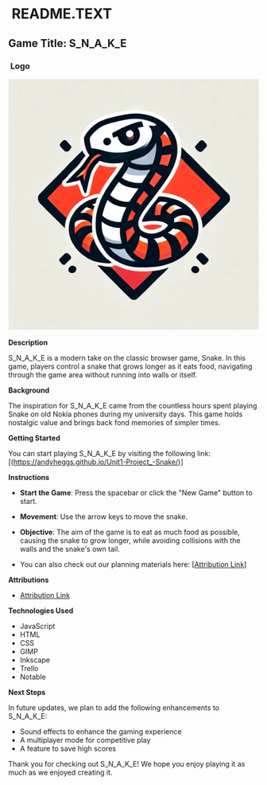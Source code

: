#  **README.TEXT**

## **Game Title: S\_N\_A\_K\_E**

###  **Logo**

![image.png](https://github.com/andyheggs/Unit1-Project_-Snake/blob/main/logo.png)

**Description**

S\_N\_A\_K\_E is a modern take on the classic browser game, Snake. In this game, players control a snake that grows longer as it eats food, navigating through the game area without running into walls or itself.

**Background**

The inspiration for S\_N\_A\_K\_E came from the countless hours spent playing Snake on old Nokia phones during my university days. This game holds nostalgic value and brings back fond memories of simpler times.

**Getting Started**

You can start playing S\_N\_A\_K\_E by visiting the following link: [(https://andyheggs.github.io/Unit1-Project_-Snake/)]

**Instructions**

- **Start the Game**: Press the spacebar or click the "New Game" button to start.
- **Movement**: Use the arrow keys to move the snake.
- **Objective**: The aim of the game is to eat as much food as possible, causing the snake to grow longer, while avoiding collisions with the walls and the snake's own tail.

- You can also check out our planning materials here: [[Attribution Link](https://trello.com/invite/b/iBNjMYRw/ATTI0ece74ebb153fb09aeb1d180b7a60770B9F54182/seb-unit1-project-browserbasedgame "‌")]

**Attributions**

- [Attribution Link](https://trello.com/invite/b/iBNjMYRw/ATTI0ece74ebb153fb09aeb1d180b7a60770B9F54182/seb-unit1-project-browserbasedgame "‌")

**Technologies Used**

- JavaScript
- HTML
- CSS
- GIMP
- Inkscape
- Trello
- Notable

**Next Steps**

In future updates, we plan to add the following enhancements to S\_N\_A\_K\_E:

- Sound effects to enhance the gaming experience
- A multiplayer mode for competitive play
- A feature to save high scores

Thank you for checking out S\_N\_A\_K\_E! We hope you enjoy playing it as much as we enjoyed creating it.
